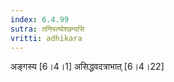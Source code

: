 ```yaml
---
index: 6.4.99
sutra: तनिपत्योश्छन्दसि
vritti: adhikara
---
```


 अङ्गस्य [6।4।1]  असिद्धवदत्राभात् [6।4।22] 